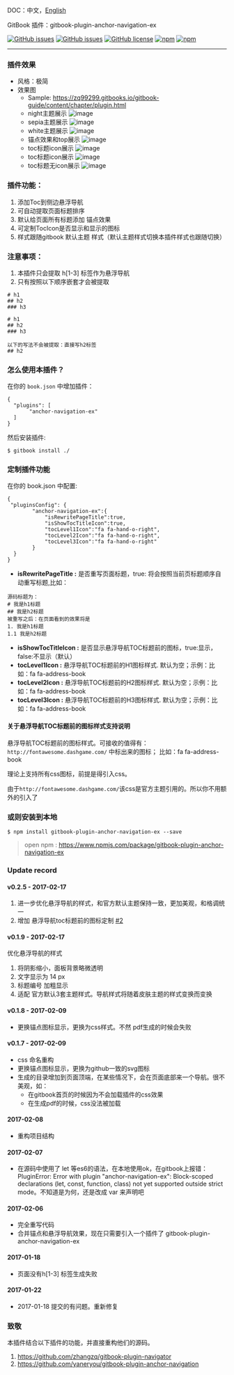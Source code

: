 DOC：中文，[English](https://github.com/zq99299/gitbook-plugin-anchor-navigation-ex/blob/master/README_EN.md)

GitBook 插件：gitbook-plugin-anchor-navigation-ex



[![GitHub issues](https://img.shields.io/github/issues/zq99299/gitbook-plugin-anchor-navigation-ex.svg)](https://github.com/zq99299/gitbook-plugin-anchor-navigation-ex/issues) [![GitHub issues](https://img.shields.io/github/issues-closed/zq99299/gitbook-plugin-anchor-navigation-ex.svg)](https://github.com/zq99299/gitbook-plugin-anchor-navigation-ex/issues?q=is%3Aissue+is%3Aclosed) [![GitHub license](https://img.shields.io/github/license/mashape/apistatus.svg)](https://raw.githubusercontent.com/zq99299/gitbook-plugin-anchor-navigation-ex/master/LICENSE) [![npm](https://img.shields.io/npm/v/gitbook-plugin-anchor-navigation-ex.svg)](https://www.npmjs.com/package/gitbook-plugin-anchor-navigation-ex) [![npm](https://img.shields.io/npm/dt/gitbook-plugin-anchor-navigation-ex.svg)](https://www.npmjs.com/package/gitbook-plugin-anchor-navigation-ex)


-----

### 插件效果
* 风格：极简
* 效果图
  - Sample: https://zq99299.gitbooks.io/gitbook-guide/content/chapter/plugin.html
  - night主题展示
  ![image](https://raw.githubusercontent.com/zq99299/gitbook-plugin-anchor-navigation-ex/master/doc/images/night主题展示.jpg)
  - sepia主题展示
  ![image](https://raw.githubusercontent.com/zq99299/gitbook-plugin-anchor-navigation-ex/master/doc/images/sepia主题展示.jpg)
  - white主题展示
  ![image](https://raw.githubusercontent.com/zq99299/gitbook-plugin-anchor-navigation-ex/master/doc/images/white主题展示.jpg)    
  - 锚点效果和top展示
  ![image](https://raw.githubusercontent.com/zq99299/gitbook-plugin-anchor-navigation-ex/master/doc/images/锚点效果和top展示.jpg) 
  - toc标题icon展示
  ![image](https://raw.githubusercontent.com/zq99299/gitbook-plugin-anchor-navigation-ex/master/doc/images/toc标题icon展示.jpg) 
  - toc标题icon展示
  ![image](https://raw.githubusercontent.com/zq99299/gitbook-plugin-anchor-navigation-ex/master/doc/images/toc标题icon展示2.jpg) 
   - toc标题无icon展示
   ![image](https://raw.githubusercontent.com/zq99299/gitbook-plugin-anchor-navigation-ex/master/doc/images/toc标题无icon展示.jpg)      

### 插件功能：
1. 添加Toc到侧边悬浮导航
2. 可自动提取页面标题排序
3. 默认给页面所有标题添加 锚点效果
4. 可定制TocIcon是否显示和显示的图标
5. 样式跟随gitbook 默认主题 样式（默认主题样式切换本插件样式也跟随切换）

### 注意事项：
1. 本插件只会提取 h[1-3] 标签作为悬浮导航
2. 只有按照以下顺序嵌套才会被提取

```
# h1
## h2
### h3

# h1
## h2
### h3

以下的写法不会被提取：直接写h2标签
## h2 

```

### 怎么使用本插件？

在你的 `book.json` 中增加插件：

```
{
  "plugins": [
       "anchor-navigation-ex"
  ]
}
```

然后安装插件:

```
$ gitbook install ./
``` 

### 定制插件功能

在你的 book.json 中配置:

```
{
 "pluginsConfig": {	   
		"anchor-navigation-ex":{
			"isRewritePageTitle":true,
			"isShowTocTitleIcon":true,
            "tocLevel1Icon":"fa fa-hand-o-right",
            "tocLevel2Icon":"fa fa-hand-o-right",
            "tocLevel3Icon":"fa fa-hand-o-right"
		}	   
  }	
}
```
 

- **isRewritePageTitle :** 
是否重写页面标题，true: 将会按照当前页标题顺序自动重写标题,比如：

```
源码标题为：
# 我是h1标题
## 我是h2标题
被重写之后：在页面看到的效果将是
1. 我是h1标题
1.1 我是h2标题
```
- **isShowTocTitleIcon :** 
是否显示悬浮导航TOC标题前的图标，true:显示，false:不显示（默认）
- **tocLevel1Icon :** 
悬浮导航TOC标题前的H1图标样式. 默认为空；示例：比如：fa fa-address-book 
- **tocLevel2Icon :** 
悬浮导航TOC标题前的H2图标样式. 默认为空；示例：比如：fa fa-address-book
- **tocLevel3Icon :** 
悬浮导航TOC标题前的H3图标样式. 默认为空；示例：比如：fa fa-address-book

#### 关于悬浮导航TOC标题前的图标样式支持说明
悬浮导航TOC标题前的图标样式。可接收的值得有：`http://fontawesome.dashgame.com/` 中标出来的图标；
比如：fa fa-address-book

理论上支持所有css图标，前提是得引入css。

由于`http://fontawesome.dashgame.com/`该css是官方主题引用的。所以你不用额外的引入了



### 或则安装到本地

```
$ npm install gitbook-plugin-anchor-navigation-ex --save
```

>open npm : https://www.npmjs.com/package/gitbook-plugin-anchor-navigation-ex


### Update record
#### v0.2.5 - 2017-02-17
1. 进一步优化悬浮导航的样式，和官方默认主题保持一致，更加美观，和格调统一
2. 增加 悬浮导航toc标题前的图标定制 [#2](https://github.com/zq99299/gitbook-plugin-anchor-navigation-ex/issues/2)

#### v0.1.9 - 2017-02-17
优化悬浮导航的样式
1. 将阴影缩小，面板背景略微透明
2. 文字显示为 14 px
3. 标题编号 加粗显示
4. 适配 官方默认3套主题样式。导航样式将随着皮肤主题的样式变换而变换

#### v0.1.8 - 2017-02-09 
* 更换锚点图标显示，更换为css样式。不然 pdf生成的时候会失败

#### v0.1.7 - 2017-02-09 
* css 命名重构
* 更换锚点图标显示，更换为github一致的svg图标
* 生成的目录增加到页面顶端，在某些情况下，会在页面底部来一个导航。很不美观，如：
  - 在gitbook首页的时候因为不会加载插件的css效果
  - 在生成pdf的时候，css没法被加载

#### 2017-02-08
* 重构项目结构

#### 2017-02-07
* 在源码中使用了 let 等es6的语法，在本地使用ok，在gitbook上报错：PluginError: Error with plugin "anchor-navigation-ex": Block-scoped declarations (let, const, function, class) not yet supported outside strict mode。不知道是为何，还是改成 var 来声明吧

#### 2017-02-06
* 完全重写代码
* 合并锚点和悬浮导航效果，现在只需要引入一个插件了 gitbook-plugin-anchor-navigation-ex

#### 2017-01-18
* 页面没有h[1-3] 标签生成失败

#### 2017-01-22
* 2017-01-18 提交的有问题。重新修复



### 致敬
本插件结合以下插件的功能，并直接重构他们的源码。

1. https://github.com/zhangzq/gitbook-plugin-navigator
2. https://github.com/yaneryou/gitbook-plugin-anchor-navigation
